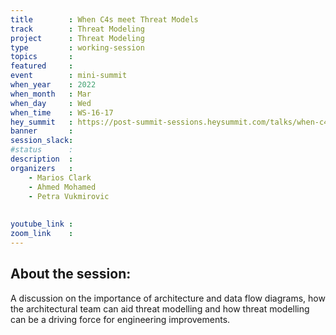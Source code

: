 ```yaml
---
title        : When C4s meet Threat Models
track        : Threat Modeling
project      : Threat Modeling
type         : working-session
topics       :
featured     :
event        : mini-summit
when_year    : 2022
when_month   : Mar
when_day     : Wed
when_time    : WS-16-17
hey_summit   : https://post-summit-sessions.heysummit.com/talks/when-c4s-meet-threat-models/
banner       : 
session_slack:
#status      : 
description  :
organizers   :
    - Marios Clark
    - Ahmed Mohamed
    - Petra Vukmirovic
 
    
youtube_link : 
zoom_link    : 
---
```


## About the session:
A discussion on the importance of architecture and data flow diagrams, how the architectural team can aid threat modelling and how threat modelling can be a driving force for engineering improvements.
